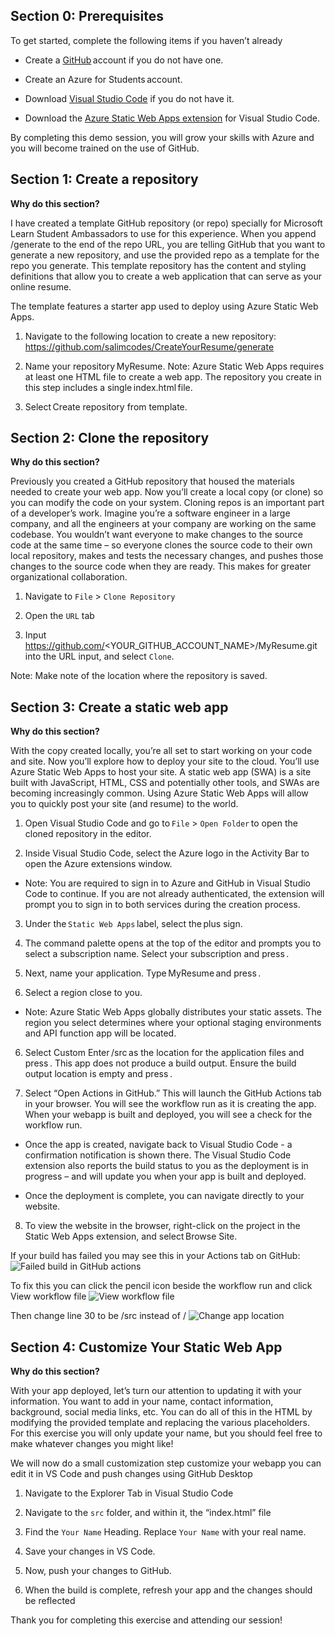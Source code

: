 ## Section 0: Prerequisites 

To get started, complete the following items if you haven’t already 

- Create a [GitHub](https://github.com/) account  if you do not have one.

- Create an Azure for Students account. 

- Download [Visual Studio Code](https://code.visualstudio.com/Download) if you do not have it. 

- Download the [Azure Static Web Apps extension](https://marketplace.visualstudio.com/items?itemName=ms-azuretools.vscode-azurestaticwebapps) for Visual Studio Code.

By completing this demo session, you will grow your skills with Azure and you will become trained on the use of GitHub. 
 
## Section 1: Create a repository 

**Why do this section?**

I have created a template GitHub repository (or repo) specially for Microsoft Learn Student Ambassadors to use for this experience. When you append /generate to the end of the repo URL, you are telling GitHub that you want to generate a new repository, and use the provided repo as a template for the repo you generate. This template repository has the content and styling definitions that allow you to create a web application that can serve as your online resume. 

The template features a starter app used to deploy using Azure Static Web Apps. 

1. Navigate to the following location to create a new repository: https://github.com/salimcodes/CreateYourResume/generate 

2. Name your repository MyResume. Note: Azure Static Web Apps requires at least one HTML file to create a web app. The repository you create in this step includes a single index.html file. 

3. Select Create repository from template. 

## Section 2: Clone the repository 

**Why do this section?**

Previously you created a GitHub repository that housed the materials needed to create your web app.  Now you’ll create a local copy (or clone) so you can modify the code on your system. Cloning repos is an important part of a developer’s work. Imagine you’re a software engineer in a large company, and all the engineers at your company are working on the same codebase. You wouldn’t want everyone to make changes to the source code at the same time – so everyone clones the source code to their own local repository, makes and tests the necessary changes, and pushes those changes to the source code when they are ready. This makes for greater organizational collaboration. 

1. Navigate to `File` > `Clone Repository` 

2. Open the `URL` tab 

3. Input https://github.com/<YOUR_GITHUB_ACCOUNT_NAME>/MyResume.git into the URL input, and select `Clone`. 

Note: Make note of the location where the repository is saved.  

## Section 3: Create a static web app 

**Why do this section?**

With the copy created locally, you’re all set to start working on your code and site. Now you’ll explore how to deploy your site to the cloud. You’ll use Azure Static Web Apps to host your site. A static web app (SWA) is a site built with JavaScript, HTML, CSS and potentially other tools, and SWAs are becoming increasingly common. Using Azure Static Web Apps will allow you to quickly post your site (and resume) to the world. 

1. Open Visual Studio Code and go to `File` > `Open Folder` to open the cloned repository in the editor.  

2. Inside Visual Studio Code, select the Azure logo in the Activity Bar to open the Azure extensions window. 

- Note: You are required to sign in to Azure and GitHub in Visual Studio Code to continue. If you are not already authenticated, the extension will prompt you to sign in to both services during the creation process. 

3. Under the `Static Web Apps` label, select the plus sign. 

4. The command palette opens at the top of the editor and prompts you to select a subscription name. Select your subscription and press <Enter>. 

5. Next, name your application. Type MyResume and press <Enter>. 

5. Select a region close to you. 
- Note: Azure Static Web Apps globally distributes your static assets. The region you select determines where your optional staging environments and API function app will be located. 

6. Select Custom  Enter /src as the location for the application files and press <Enter>. This app does not produce a build output. Ensure the build output location is empty and press <Enter>. 

7. Select “Open Actions in GitHub.” This will launch the GitHub Actions tab in your browser. You will see the workflow run as it is creating the app. When your webapp is built and deployed, you will see a check for the workflow run.   

- Once the app is created, navigate back to Visual Studio Code - a confirmation notification is shown there. The Visual Studio Code extension also reports the build status to you as the deployment is in progress – and will update you when your app is built and deployed.  

- Once the deployment is complete, you can navigate directly to your website. 

8. To view the website in the browser, right-click on the project in the Static Web Apps extension, and select Browse Site. 

If your build has failed you may see this in your Actions tab on GitHub:
 ![Failed build in GitHub actions](https://user-images.githubusercontent.com/32169182/175279158-50787c0d-2c28-4140-9724-0449023e8ae1.png)
 
 To fix this you can click the pencil icon beside the workflow run and click View workflow file
 ![View workflow file](https://user-images.githubusercontent.com/32169182/175279494-92985faa-a4aa-42b1-8f61-50cf5032816a.png)
 
 Then change line 30 to be /src instead of /
 ![Change app location](https://user-images.githubusercontent.com/32169182/175279576-fc87decb-99d0-41b7-8be3-ab9a56d9ca2a.png)


## Section 4: Customize Your Static Web App 

**Why do this section?**

With your app deployed, let’s turn our attention to updating it with your information. You want to add in your name, contact information, background, social media links, etc. You can do all of this in the HTML by modifying the provided template and replacing the various placeholders. For this exercise you will only update your name, but you should feel free to make whatever changes you might like! 

We will now do a small customization step customize your webapp you can edit it in VS Code and push changes using GitHub Desktop  

1. Navigate to the Explorer Tab in Visual Studio Code   

2. Navigate to the `src` folder, and within it, the “index.html” file  

3. Find the `Your Name` Heading. Replace `Your Name` with your real name.   

4. Save your changes in VS Code.   

5. Now, push your changes to GitHub.   
 
6. When the build is complete, refresh your app and the changes should be reflected  

Thank you for completing this exercise and attending our session!  

